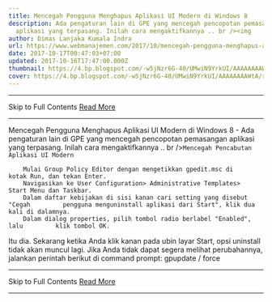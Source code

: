 ```yaml
---
title: Mencegah Pengguna Menghapus Aplikasi UI Modern di Windows 8
description: Ada pengaturan lain di GPE yang mencegah pencopotan pemasangan
  aplikasi yang terpasang. Inilah cara mengaktifkannya .. br /><img
author: Dimas Lanjaka Kumala Indra
url: https://www.webmanajemen.com/2017/10/mencegah-pengguna-menghapus-aplikasi-ui.html
date: 2017-10-17T00:47:03+07:00
updated: 2017-10-16T17:47:00.000Z
thumbnail: https://4.bp.blogspot.com/-w5jNzr6G-40/UMwiN9YrkUI/AAAAAAAAWtA/rYrCZ839NCU/s1600/Uninstall-Modern-UI-Apps.png
cover: https://4.bp.blogspot.com/-w5jNzr6G-40/UMwiN9YrkUI/AAAAAAAAWtA/rYrCZ839NCU/s1600/Uninstall-Modern-UI-Apps.png
---
```


<hr/> Skip to Full Contents <a href="https://www.webmanajemen.com/2017/10/mencegah-pengguna-menghapus-aplikasi-ui.html" rel="follow" class="button" id="read-more">Read More</a> <hr/> Mencegah Pengguna Menghapus Aplikasi UI Modern di Windows 8 - Ada pengaturan lain di GPE yang mencegah pencopotan pemasangan aplikasi yang terpasang. Inilah cara mengaktifkannya .. br /><img Ada pengaturan lain di GPE yang mencegah pencopotan pemasangan aplikasi     yang terpasang. Inilah cara mengaktifkannya .. 

    Mencegah Pencabutan Aplikasi UI Modern 

        Mulai Group Policy Editor dengan mengetikkan gpedit.msc di         kotak Run, dan tekan Enter.     
        Navigasikan ke User Configuration> Administrative Templates>         Start Menu dan Taskbar.     
        Dalam daftar kebijakan di sisi kanan cari setting yang disebut "Cegah         pengguna menguninstall aplikasi dari Start", klik dua kali di dalamnya.     
        Dalam dialog properties, pilih tombol radio berlabel "Enabled", lalu         klik tombol OK.     
Itu dia. Sekarang ketika Anda klik kanan pada ubin layar Start, opsi     uninstall tidak akan muncul lagi. 
    Jika Anda tidak dapat segera melihat perubahannya, jalankan perintah     berikut di command prompt: 
  gpupdate / force <hr/> Skip to Full Contents <a href="https://www.webmanajemen.com/2017/10/mencegah-pengguna-menghapus-aplikasi-ui.html" rel="follow" class="button" id="read-more">Read More</a> <hr/>